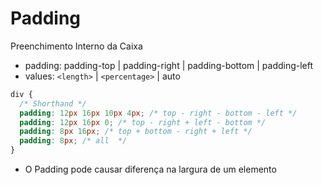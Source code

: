 # Padding

Preenchimento Interno da Caixa

- padding: padding-top | padding-right | padding-bottom | padding-left
- values: `<length>` | `<percentage>` | auto

```css
div {
  /* Shorthand */
  padding: 12px 16px 10px 4px; /* top - right - bottom - left */
  padding: 12px 16px 0; /* top - right + left - bottom */
  padding: 8px 16px; /* top + bottom - right + left */
  padding: 8px; /* all  */
}
```

- O Padding pode causar diferença na largura de um elemento
